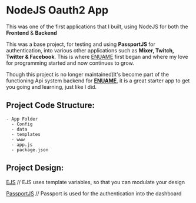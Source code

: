 # NodeJS Oauth2 App

This was one of the first applications that I built, using NodeJS for both the **Frontend** & **Backend**

This was a base project, for testing and using **PassportJS** for authentication, into various other applications such as **Mixer, Twitch, Twitter & Facebook**. This is where [ENUAME](https://enua.me) first began and where my love for programming started and now continues to grow.

Though this project is no longer maintained(It's become part of the functioning Api system backend for **[ENUAME](https://enua.me)**, it is a great starter app to get you going and learning, just like I did.

## Project Code Structure:
    - App Folder
      - Config
      - data
      - templates
      - www
      - app.js
      - package.json

## Project Design:

[EJS](https://ejs.co) // EJS uses template variables, so that you can modulate your design

[PassportJS](http://www.passportjs.org) // Passport is used for the authentication into the dashboard
